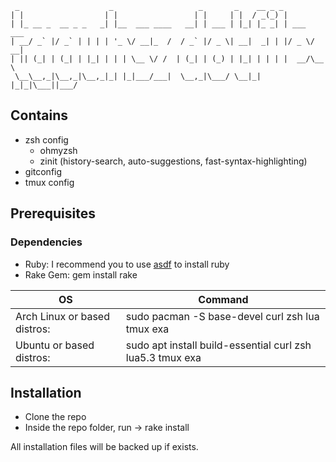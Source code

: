      _                    _                   _       _    __ _ _           
    | |                  | |                 | |     | |  / _(_) |          
    | |_ __ _  __ _ _   _| |__  ___ ____   __| | ___ | |_| |_ _| | ___  ___ 
    | __/ _` |/ _` | | | | '_ \/ __|_  /  / _` |/ _ \| __|  _| | |/ _ \/ __|
    | || (_| | (_| | |_| | | | \__ \/ /  | (_| | (_) | |_| | | | |  __/\__ \
     \__\__,_|\__,_|\__,_|_| |_|___/___|  \__,_|\___/ \__|_| |_|_|\___||___/
 

## Contains

- zsh config
  -  ohmyzsh
  -  zinit (history-search, auto-suggestions, fast-syntax-highlighting)
- gitconfig
- tmux config

## Prerequisites

### Dependencies

- Ruby: I recommend you to use [asdf](https://github.com/asdf-vm/asdf) to install ruby
- Rake Gem: gem install rake

| OS | Command |
| -- | ------- |
| Arch Linux or based distros: | sudo pacman -S base-devel curl zsh lua tmux exa |
| Ubuntu or based distros: | sudo apt install build-essential curl zsh lua5.3 tmux exa |

## Installation

- Clone the repo
- Inside the repo folder, run -> rake install

All installation files will be backed up if exists.
